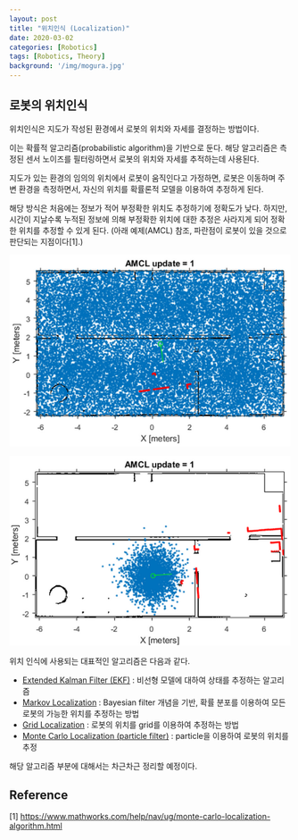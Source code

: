 ```yaml
---
layout: post
title: "위치인식 (Localization)"
date: 2020-03-02
categories: [Robotics]
tags: [Robotics, Theory]
background: '/img/mogura.jpg'
---
```


## 로봇의 위치인식

위치인식은 지도가 작성된 환경에서 로봇의 위치와 자세를 결정하는 방법이다.

이는 확률적 알고리즘(probabilistic algorithm)을 기반으로 둔다. 해당 알고리즘은 측정된 센서 노이즈를 필터링하면서 로봇의 위치와 자세를 추적하는데 사용된다.

지도가 있는 환경의 임의의 위치에서 로봇이 움직인다고 가정하면, 로봇은 이동하며 주변 환경을 측정하면서, 자신의 위치를 확률론적 모델을 이용하여 추정하게 된다.

해당 방식은 처음에는 정보가 적어 부정확한 위치도 추정하기에 정확도가 낮다. 하지만, 시간이 지날수록 누적된 정보에 의해 부정확한 위치에 대한 추정은 사라지게 되어 정확한 위치를 추정할 수 있게 된다. (아래 예제(AMCL) 참조, 파란점이 로봇이 있을 것으로 판단되는 지점이다[1].)

![AMCL update before](/img/200302_MCL_global_localization_before.png)

![AMCL update after](/img/200302_MCL_global_localization_after.png)

위치 인식에 사용되는 대표적인 알고리즘은 다음과 같다.

- [Extended Kalman Filter (EKF)](https://en.wikipedia.org/wiki/Extended_Kalman_filter) : 비선형 모델에 대하여 상태를 추정하는 알고리즘
- [Markov Localization](https://www.cs.cmu.edu/afs/cs/project/jair/pub/volume11/fox99a-html/node2.html) : Bayesian filter 개념을 기반, 확률 분포를 이용하여 모든 로봇의 가능한 위치를 추정하는 방법
- [Grid Localization](http://www.cs.columbia.edu/~allen/F15/NOTES/localization_1_to_4.pdf) : 로봇의 위치를 grid를 이용하여 추정하는 방법
- [Monte Carlo Localization (particle filter)](https://en.wikipedia.org/wiki/Monte_Carlo_localization) : particle을 이용하여 로봇의 위치를 추정

해당 알고리즘 부분에 대해서는 차근차근 정리할 예정이다.

## Reference
[1] https://www.mathworks.com/help/nav/ug/monte-carlo-localization-algorithm.html